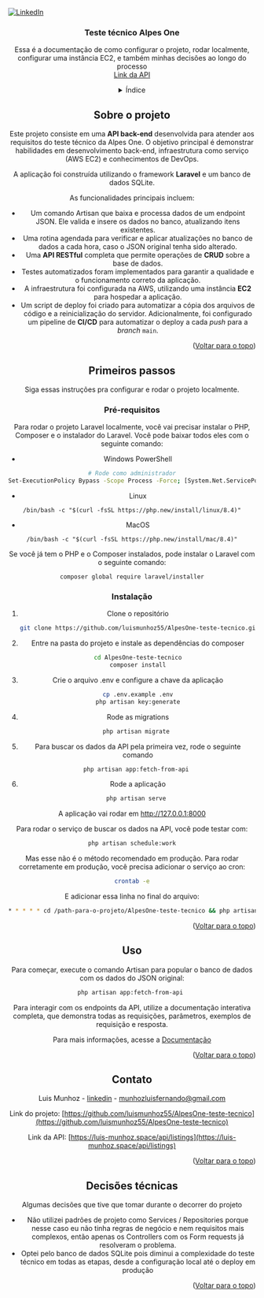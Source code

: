 <a id="readme-top"></a>
[![LinkedIn][linkedin-shield]][linkedin-url]
<center

<!-- PROJECT LOGO -->
<div align="center">
  <h3 align="center">Teste técnico Alpes One</h3>

  <p align="center">
    Essa é a documentação de como configurar o projeto, rodar localmente, configurar uma instância EC2, e também minhas decisões ao longo do processo
    <br />
    <a href="https://luis-munhoz.space/api/listings">Link da API</a>
  </p>
</div>



<!-- TABLE OF CONTENTS -->
<details>
  <summary>Índice</summary>
  <ol>
    <li>
      <a href="#sobre-o-projeto">Sobre o projeto</a>
    </li>
    <li>
      <a href="#primeiros-passos">Primeiros passos</a>
      <ul>
        <li><a href="#pré-requisitos">Pré-requisitos</a></li>
        <li><a href="#instalação">Instalação</a></li>
      </ul>
    </li>
    <li><a href="#uso">Uso</a></li>
    <li><a href="#contato">Contato</a></li>
    <li><a href="#decisões-técnicas">Decisões técnicas</a></li>
  </ol>
</details>



<!-- ABOUT THE PROJECT -->
## Sobre o projeto

Este projeto consiste em uma **API back-end** desenvolvida para atender aos requisitos do teste técnico da Alpes One. O objetivo principal é demonstrar habilidades em desenvolvimento back-end, infraestrutura como serviço (AWS EC2) e conhecimentos de DevOps. 

A aplicação foi construída utilizando o framework **Laravel** e um banco de dados SQLite. 

As funcionalidades principais incluem: 
- Um comando Artisan que baixa e processa dados de um endpoint JSON. Ele valida e insere os dados no banco, atualizando itens existentes.
- Uma rotina agendada para verificar e aplicar atualizações no banco de dados a cada hora, caso o JSON original tenha sido alterado. 
- Uma **API RESTful** completa que permite operações de **CRUD** sobre a base de dados.
- Testes automatizados foram implementados para garantir a qualidade e o funcionamento correto da aplicação.
- A infraestrutura foi configurada na AWS, utilizando uma instância **EC2** para hospedar a aplicação.
- Um script de deploy foi criado para automatizar a cópia dos arquivos de código e a reinicialização do servidor. Adicionalmente, foi configurado um pipeline de **CI/CD** para automatizar o deploy a cada *push* para a *branch* `main`.

<p align="right">(<a href="#readme-top">Voltar para o topo</a>)</p>

<!-- GETTING STARTED -->
## Primeiros passos

Siga essas instruções pra configurar e rodar o projeto localmente.
### Pré-requisitos

Para rodar o projeto Laravel localmente, você vai precisar instalar o PHP, Composer e o instalador do Laravel. Você pode baixar todos eles com o seguinte comando:
* Windows PowerShell
```sh
# Rode como administrador
Set-ExecutionPolicy Bypass -Scope Process -Force; [System.Net.ServicePointManager]::SecurityProtocol = [System.Net.ServicePointManager]::SecurityProtocol -bor 3072; iex ((New-Object System.Net.WebClient).DownloadString('https://php.new/install/windows/8.4'))
```

- Linux
```
/bin/bash -c "$(curl -fsSL https://php.new/install/linux/8.4)"
```

- MacOS
```
/bin/bash -c "$(curl -fsSL https://php.new/install/mac/8.4)"
```

Se você já tem o PHP e o Composer instalados, pode instalar o Laravel com o seguinte comando: 
```
composer global require laravel/installer
```

### Instalação

1. Clone o repositório
   ```sh
   git clone https://github.com/luismunhoz55/AlpesOne-teste-tecnico.git
   ```
2. Entre na pasta do projeto e instale as dependências do composer
   ```sh
   cd AlpesOne-teste-tecnico
   composer install
   ```
3. Crie o arquivo .env e configure a chave da aplicação
   ```sh
   cp .env.example .env
   php artisan key:generate
   ```
4. Rode as migrations
   ```sh
   php artisan migrate 
   ```
5. Para buscar os dados da API pela primeira vez, rode o seguinte comando
   ```sh
   php artisan app:fetch-from-api 
   ```
6. Rode a aplicação
   ```sh
   php artisan serve 
   ```

A aplicação vai rodar em http://127.0.0.1:8000

Para rodar o serviço de buscar os dados na API, você pode testar com:
```sh
php artisan schedule:work
```

Mas esse não é o método recomendado em produção. Para rodar corretamente em produção, você precisa adicionar o serviço ao cron:
```sh
crontab -e
```
E adicionar essa linha no final do arquivo:
```sh
* * * * * cd /path-para-o-projeto/AlpesOne-teste-tecnico && php artisan schedule:run >> /dev/null 2>&1
```


<p align="right">(<a href="#readme-top">Voltar para o topo</a>)</p>

<!-- USAGE EXAMPLES -->
## Uso

Para começar, execute o comando Artisan para popular o banco de dados com os dados do JSON original:
```sh
php artisan app:fetch-from-api 
```
Para interagir com os endpoints da API, utilize a documentação interativa completa, que demonstra todas as requisições, parâmetros, exemplos de requisição e resposta.

Para mais informações, acesse a [Documentação](https://luis-munhoz.space/api/documentation)

<p align="right">(<a href="#readme-top">Voltar para o topo</a>)</p>

<!-- CONTACT -->
## Contato

Luis Munhoz - [linkedin](https://linkedin.com/in/luis-munhoz) - munhozluisfernando@gmail.com

Link do projeto: [https://github.com/luismunhoz55/AlpesOne-teste-tecnico](https://github.com/luismunhoz55/AlpesOne-teste-tecnico)

Link da API: [https://luis-munhoz.space/api/listings](https://luis-munhoz.space/api/listings)
<p align="right">(<a href="#readme-top">Voltar para o topo</a>)</p>



<!-- ACKNOWLEDGMENTS -->
## Decisões técnicas

Algumas decisões que tive que tomar durante o decorrer do projeto

- Não utilizei padrões de projeto como Services / Repositories porque nesse caso eu não tinha regras de negócio e nem requisitos mais complexos, então apenas os Controllers com os Form requests já resolveram o problema.
- Optei pelo banco de dados SQLite pois diminui a complexidade do teste técnico em todas as etapas, desde a configuração local até o deploy em produção
<p align="right">(<a href="#readme-top">Voltar para o topo</a>)</p>



[linkedin-shield]: https://img.shields.io/badge/-LinkedIn-black.svg?style=for-the-badge&logo=linkedin&colorB=555
[linkedin-url]: https://linkedin.com/in/luis-munhoz
[Laravel.com]: https://img.shields.io/badge/Laravel-FF2D20?style=for-the-badge&logo=laravel&logoColor=white
[Laravel-url]: https://laravel.com

